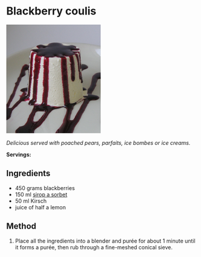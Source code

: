 # Blackberry coulis

![Blackberry coulis](resources/blackberry-coulis.jpg)

*Delicious served with poached pears, parfaits, ice bombes or ice creams.*

**Servings:** 

## Ingredients
- 450 grams blackberries
- 150 ml [sirop a sorbet](../../base-ingredients/syrup/sirop-a-sorbet.md)
- 50 ml Kirsch
- juice of half a lemon

## Method
1. Place all the ingredients into a blender and purée for about 1 minute until it forms a purée, then rub through a fine-meshed conical sieve.